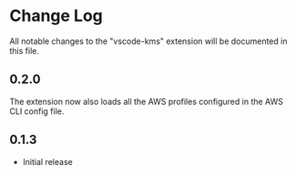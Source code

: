 # Change Log

All notable changes to the "vscode-kms" extension will be documented in this file.

## 0.2.0

The extension now also loads all the AWS profiles configured in the AWS CLI config file.

## 0.1.3

- Initial release
